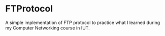 # FTProtocol
A simple implementation of FTP protocol to practice what I learned during my Computer Networking course in IUT.
